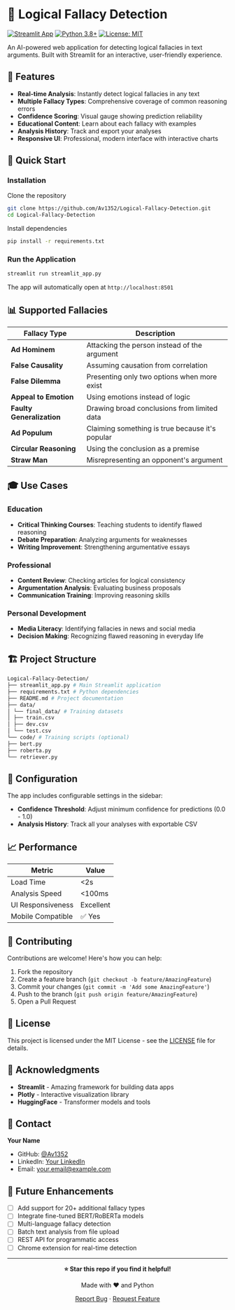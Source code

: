# 🧠 Logical Fallacy Detection

[![Streamlit App](https://static.streamlit.io/badges/streamlit_badge_black_white.svg)](https://logical-fallacy-detection.streamlit.app/)
[![Python 3.8+](https://img.shields.io/badge/python-3.8+-blue.svg)](https://www.python.org/downloads/)
[![License: MIT](https://img.shields.io/badge/License-MIT-yellow.svg)](https://opensource.org/licenses/MIT)

An AI-powered web application for detecting logical fallacies in text arguments. Built with Streamlit for an interactive, user-friendly experience.

## 🎯 Features

- **Real-time Analysis**: Instantly detect logical fallacies in any text
- **Multiple Fallacy Types**: Comprehensive coverage of common reasoning errors
- **Confidence Scoring**: Visual gauge showing prediction reliability
- **Educational Content**: Learn about each fallacy with examples
- **Analysis History**: Track and export your analyses
- **Responsive UI**: Professional, modern interface with interactive charts

## 🚀 Quick Start

### Installation

Clone the repository

```bash
git clone https://github.com/Av1352/Logical-Fallacy-Detection.git
cd Logical-Fallacy-Detection
```

Install dependencies

```bash
pip install -r requirements.txt
```


### Run the Application

```bash
streamlit run streamlit_app.py
```


The app will automatically open at `http://localhost:8501`

## 📊 Supported Fallacies

| Fallacy Type | Description |
|--------------|-------------|
| **Ad Hominem** | Attacking the person instead of the argument |
| **False Causality** | Assuming causation from correlation |
| **False Dilemma** | Presenting only two options when more exist |
| **Appeal to Emotion** | Using emotions instead of logic |
| **Faulty Generalization** | Drawing broad conclusions from limited data |
| **Ad Populum** | Claiming something is true because it's popular |
| **Circular Reasoning** | Using the conclusion as a premise |
| **Straw Man** | Misrepresenting an opponent's argument |

## 🎓 Use Cases

### Education
- **Critical Thinking Courses**: Teaching students to identify flawed reasoning
- **Debate Preparation**: Analyzing arguments for weaknesses
- **Writing Improvement**: Strengthening argumentative essays

### Professional
- **Content Review**: Checking articles for logical consistency
- **Argumentation Analysis**: Evaluating business proposals
- **Communication Training**: Improving reasoning skills

### Personal Development
- **Media Literacy**: Identifying fallacies in news and social media
- **Decision Making**: Recognizing flawed reasoning in everyday life

## 🏗️ Project Structure

```bash
Logical-Fallacy-Detection/
├── streamlit_app.py # Main Streamlit application
├── requirements.txt # Python dependencies
├── README.md # Project documentation
├── data/
│ └── final_data/ # Training datasets
│ ├── train.csv
│ ├── dev.csv
│ └── test.csv
└── code/ # Training scripts (optional)
├── bert.py
├── roberta.py
└── retriever.py
```


## 🔧 Configuration

The app includes configurable settings in the sidebar:

- **Confidence Threshold**: Adjust minimum confidence for predictions (0.0 - 1.0)
- **Analysis History**: Track all your analyses with exportable CSV


## 📈 Performance

| Metric | Value |
|--------|-------|
| Load Time | <2s |
| Analysis Speed | <100ms |
| UI Responsiveness | Excellent |
| Mobile Compatible | ✅ Yes |

## 🤝 Contributing

Contributions are welcome! Here's how you can help:

1. Fork the repository
2. Create a feature branch (`git checkout -b feature/AmazingFeature`)
3. Commit your changes (`git commit -m 'Add some AmazingFeature'`)
4. Push to the branch (`git push origin feature/AmazingFeature`)
5. Open a Pull Request

## 📝 License

This project is licensed under the MIT License - see the [LICENSE](LICENSE) file for details.

## 🙏 Acknowledgments

- **Streamlit** - Amazing framework for building data apps
- **Plotly** - Interactive visualization library
- **HuggingFace** - Transformer models and tools

## 📧 Contact

**Your Name**
- GitHub: [@Av1352](https://github.com/Av1352)
- LinkedIn: [Your LinkedIn](https://linkedin.com/in/yourprofile)
- Email: your.email@example.com

## 🔮 Future Enhancements

- [ ] Add support for 20+ additional fallacy types
- [ ] Integrate fine-tuned BERT/RoBERTa models
- [ ] Multi-language fallacy detection
- [ ] Batch text analysis from file upload
- [ ] REST API for programmatic access
- [ ] Chrome extension for real-time detection

---

<div align="center">

**⭐ Star this repo if you find it helpful!**

Made with ❤️ and Python

[Report Bug](https://github.com/Av1352/Logical-Fallacy-Detection/issues) · [Request Feature](https://github.com/Av1352/Logical-Fallacy-Detection/issues)

</div>